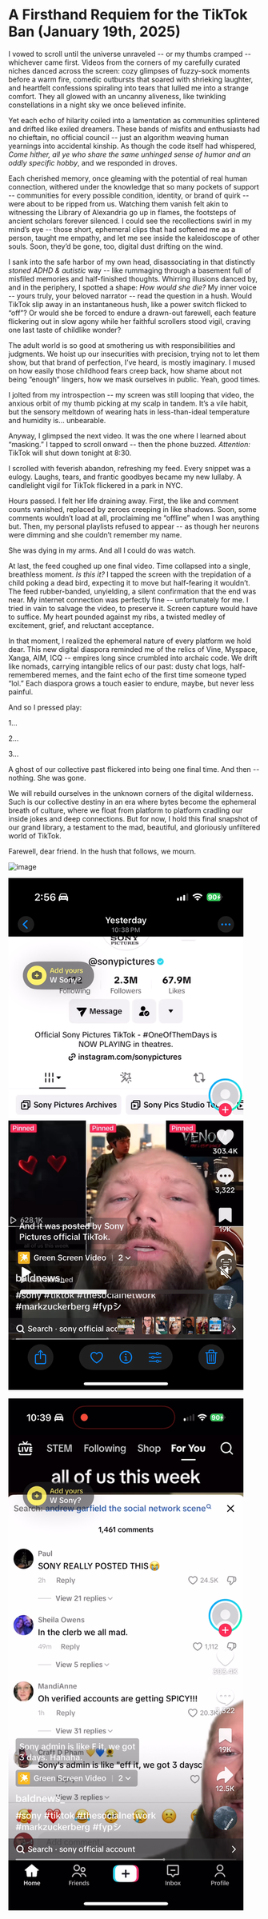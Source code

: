 # **A Firsthand Requiem for the TikTok Ban (January 19th, 2025)**

I vowed to scroll until the universe unraveled -- or my thumbs cramped -- whichever came first. Videos from the corners of my carefully curated niches danced across the screen: cozy glimpses of fuzzy-sock moments before a warm fire, comedic outbursts that soared with shrieking laughter, and heartfelt confessions spiraling into tears that lulled me into a strange comfort. They all glowed with an uncanny aliveness, like twinkling constellations in a night sky we once believed infinite.

Yet each echo of hilarity coiled into a lamentation as communities splintered and drifted like exiled dreamers. These bands of misfits and enthusiasts had no chieftain, no official council -- just an algorithm weaving human yearnings into accidental kinship. As though the code itself had whispered, *Come hither, all ye who share the same unhinged sense of humor and an oddly specific hobby*, and we responded in droves.

Each cherished memory, once gleaming with the potential of real human connection, withered under the knowledge that so many pockets of support -- communities for every possible condition, identity, or brand of quirk -- were about to be ripped from us. Watching them vanish felt akin to witnessing the Library of Alexandria go up in flames, the footsteps of ancient scholars forever silenced. I could see the recollections swirl in my mind’s eye -- those short, ephemeral clips that had softened me as a person, taught me empathy, and let me see inside the kaleidoscope of other souls. Soon, they’d be gone, too, digital dust drifting on the wind.

I sank into the safe harbor of my own head, disassociating in that distinctly *stoned ADHD & autistic* way -- like rummaging through a basement full of misfiled memories and half-finished thoughts. Whirring illusions danced by, and in the periphery, I spotted a shape: *How would she die?* My inner voice -- yours truly, your beloved narrator -- read the question in a hush. Would TikTok slip away in an instantaneous hush, like a power switch flicked to “off”? Or would she be forced to endure a drawn-out farewell, each feature flickering out in slow agony while her faithful scrollers stood vigil, craving one last taste of childlike wonder?

The adult world is so good at smothering us with responsibilities and judgments. We hoist up our insecurities with precision, trying not to let them show, but that brand of perfection, I’ve heard, is mostly imaginary. I mused on how easily those childhood fears creep back, how shame about not being “enough” lingers, how we mask ourselves in public. Yeah, good times.

I jolted from my introspection -- my screen was still looping that video, the anxious orbit of my thumb picking at my scalp in tandem. It’s a vile habit, but the sensory meltdown of wearing hats in less-than-ideal temperature and humidity is… unbearable. 

Anyway, I glimpsed the next video. It was the one where I learned about “masking.” I tapped to scroll onward -- then the phone buzzed. *Attention:* TikTok will shut down tonight at 8:30.

I scrolled with feverish abandon, refreshing my feed. Every snippet was a eulogy. Laughs, tears, and frantic goodbyes became my new lullaby. A candlelight vigil for TikTok flickered in a park in NYC.

Hours passed. I felt her life draining away. First, the like and comment counts vanished, replaced by zeroes creeping in like shadows. Soon, some comments wouldn’t load at all, proclaiming me “offline” when I was anything but. Then, my personal playlists refused to appear -- as though her neurons were dimming and she couldn’t remember my name.

She was dying in my arms. And all I could do was watch.

At last, the feed coughed up one final video. Time collapsed into a single, breathless moment. *Is this it?* I tapped the screen with the trepidation of a child poking a dead bird, expecting it to move but half-fearing it wouldn’t. The feed rubber-banded, unyielding, a silent confirmation that the end was near. My internet connection was perfectly fine -- unfortunately for me. I tried in vain to salvage the video, to preserve it. Screen capture would have to suffice. My heart pounded against my ribs, a twisted medley of excitement, grief, and reluctant acceptance.

In that moment, I realized the ephemeral nature of every platform we hold dear. This new digital diaspora reminded me of the relics of Vine, Myspace, Xanga, AIM, ICQ -- empires long since crumbled into archaic code. We drift like nomads, carrying intangible relics of our past: dusty chat logs, half-remembered memes, and the faint echo of the first time someone typed “lol.” Each diaspora grows a touch easier to endure, maybe, but never less painful.

And so I pressed play:

1...
 
2...
 
3...

A ghost of our collective past flickered into being one final time. And then -- nothing. She was gone.

We will rebuild ourselves in the unknown corners of the digital wilderness. Such is our collective destiny in an era where bytes become the ephemeral breath of culture, where we float from platform to platform cradling our inside jokes and deep connections. But for now, I hold this final snapshot of our grand library, a testament to the mad, beautiful, and gloriously unfiltered world of TikTok.

Farewell, dear friend. In the hush that follows, we mourn.

![image](IMG_0368.png)

![image](IMG_0369.png)

![image](IMG_0367.png)
